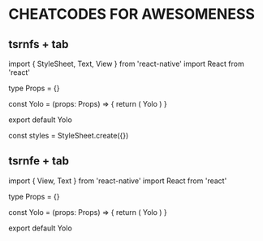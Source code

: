 # CHEATCODES FOR AWESOMENESS

## tsrnfs + tab

import { StyleSheet, Text, View } from 'react-native'
import React from 'react'

type Props = {}

const Yolo = (props: Props) => {
return (
<View>
<Text>Yolo</Text>
</View>
)
}

export default Yolo

const styles = StyleSheet.create({})

## tsrnfe + tab

import { View, Text } from 'react-native'
import React from 'react'

type Props = {}

const Yolo = (props: Props) => {
return (
<View>
<Text>Yolo</Text>
</View>
)
}

export default Yolo
